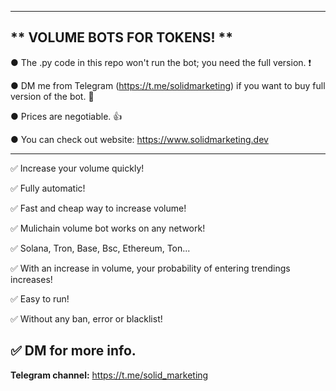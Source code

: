 
---------------------------------------------------------------------------------------------------------------
** VOLUME BOTS FOR TOKENS! **
---------------------------------------------------------------------------------------------------------------

● The .py code in this repo won't run the bot; you need the full version. ❗

● DM me from Telegram (https://t.me/solidmarketing) if you want to buy full version of the bot. 💬

● Prices are negotiable. 👍

● You can check out website: https://www.solidmarketing.dev

---------------------------------------------------------------------------------------------------------------
✅ Increase your volume quickly!

✅ Fully automatic!

✅ Fast and cheap way to increase volume!

✅ Mulichain volume bot works on any network!

✅ Solana, Tron, Base, Bsc, Ethereum, Ton...

✅ With an increase in volume, your probability of entering trendings increases!

✅ Easy to run!

✅ Without any ban, error or blacklist!

✅ DM for more info.
---------------------------------------------------------------------------------------------------------------

**Telegram channel:** https://t.me/solid_marketing
